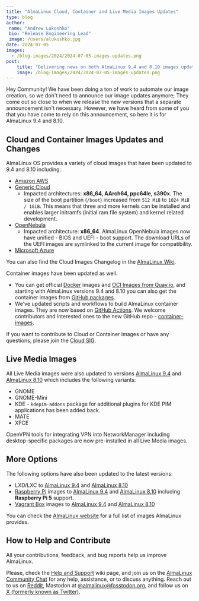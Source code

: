 ```yaml
---
title: "AlmaLinux Cloud, Container and Live Media Images Updates"
type: blog
author: 
 name: "Andrew Lukoshko"
 bio: "Release Engineering Lead"
 image: /users/alukoshko.jpg
date: 2024-07-05
images:
  - /blog-images/2024/2024-07-05-images-updates.png
post: 
    title: "Delivering news on both AlmaLinux 9.4 and 8.10 images updates."
    image: /blog-images/2024/2024-07-05-images-updates.png
---
```


Hey Community! We have been doing a ton of work to automate our image creation, so we don't need to announce our image updates anymore; They come out so close to when we release the new versions that a separate announcement isn't necessary. However, we have heard from some of you that you have come to rely on this announcement, so here it is for AlmaLinux 9.4 and 8.10.

## Cloud and Container Images Updates and Changes

AlmaLinux OS provides a variety of cloud images that have been updated to 9.4 and 8.10 including: 
* [Amazon AWS](https://wiki.almalinux.org/cloud/AWS.html) 
* [Generic Cloud](https://wiki.almalinux.org/cloud/Generic-cloud.html)
    * Impacted architectures: **x86_64, AArch64, ppc64le, s390x**. The size of the boot partition (`/boot`) increased from `512 MiB` to `1024 MiB / 1GiB`. This means that three and more kernels can be installed and enables larger initramfs (initial ram file system) and kernel related development.
* [OpenNebula](https://wiki.almalinux.org/cloud/OpenNebula.html)
    * Impacted architecture: **x86_64**. AlmaLinux OpenNebula images now have unified - BIOS and UEFI - boot support. The download URLs of the UEFI images are symlinked to the current image for compatibility.
* [Microsoft Azure](https://azuremarketplace.microsoft.com/en-us/marketplace/apps/almalinux.almalinux-x86_64)

You can also find the Cloud Images Changelog in the [AlmaLinux Wiki](https://wiki.almalinux.org/cloud/cloud-changelog.html).

Container images have been updated as well. 
* You can get official [Docker](https://hub.docker.com/_/almalinux) images and [OCI Images from Quay.io](https://quay.io/organization/almalinuxorg), and starting with AlmaLinux versions 9.4 and 8.10 you can also get the container images from [GitHub packages](https://github.com/orgs/AlmaLinux/packages).
* We've updated scripts and workflows to build AlmaLinux container images. They are now based on [GitHub Actions](https://github.com/AlmaLinux/container-images/actions). We welcome contributors and interested ones to the new GitHub repo - [container-images](https://github.com/AlmaLinux/container-images).

If you want to contribute to Cloud or Container images or have any questions, please join the [Cloud SIG](https://wiki.almalinux.org/sigs/Cloud.html).

## Live Media Images 

All Live Media images were also updated to versions [AlmaLinux 9.4](https://repo.almalinux.org/almalinux/9/live/x86_64/) and [AlmaLinux 8.10](https://repo.almalinux.org/almalinux/8/live/x86_64) which includes the following variants:
* GNOME
* GNOME-Mini
* KDE - `kdepim-addons` package for additional plugins for KDE PIM applications has been added back.
* MATE
* XFCE 

OpenVPN tools for integrating VPN into NetworkManager including desktop-specific packages are now pre-installed in all Live Media images. 

## More Options 

The following options have also been updated to the latest versions:
* LXD/LXC to [AlmaLinux 9.4](https://images.linuxcontainers.org/images/almalinux/9/amd64/) and [AlmaLinux 8.10](https://images.linuxcontainers.org/images/almalinux/8/amd64/)
* [Raspberry Pi](https://wiki.almalinux.org/documentation/raspberry-pi.html) images to [AlmaLinux 9.4](https://repo.almalinux.org/almalinux/9.4/raspberrypi/images/) and [AlmaLinux 8.10](https://repo.almalinux.org/rpi/images/) including **Raspberry Pi 5** support.
* [Vagrant Box](https://wiki.almalinux.org/installation/vagrant-boxes.html) images to [AlmaLinux 9.4](https://app.vagrantup.com/almalinux/boxes/9) and [AlmaLinux 8.10](https://app.vagrantup.com/almalinux/boxes/8)

You can check the [AlmaLinux website](https://almalinux.org/get-almalinux/) for a full list of images AlmaLinux provides.

## How to Help and Contribute 

All your contributions, feedback, and bug reports help us improve AlmaLinux.

Please, check the [Help and Support](https://wiki.almalinux.org/Help-and-Support.html) wiki page, and join us on the [AlmaLinux Community Chat](https://chat.almalinux.org) for any help, assistance, or to discuss anything. Reach out to us on [Reddit](https://reddit.com/r/almalinux), Mastodon at [@almalinux@fosstodon.org](https://fosstodon.org/@almalinux), and follow us on [X (formerly known as Twitter)](https://twitter.com/almalinux).
